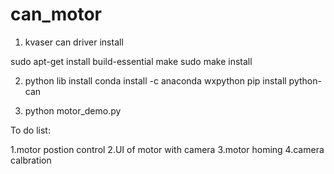 # can_motor

1. kvaser can driver install

sudo apt-get install build-essential
make
sudo make install

2. python lib install
conda install -c anaconda wxpython
pip install python-can

3. python motor_demo.py

To do list:

1.motor postion control
2.UI of motor with camera
3.motor homing
4.camera calbration
